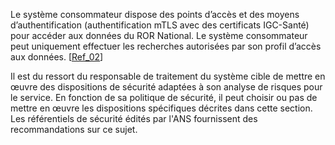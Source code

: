
Le système consommateur dispose des points d’accès et des moyens d’authentification (authentification mTLS avec des certificats IGC-Santé) pour accéder aux données du ROR National.
Le système consommateur peut uniquement effectuer les recherches autorisées par son profil d’accès aux données.   [[Ref_02](https://esante.gouv.fr/sites/default/files/media_entity/documents/ANS-ROR_Doctrine-Urbanisation_annexe_Politique%20d%27acc%C3%A8s%20V2.5%20cible.pdf)] 

Il est du ressort du responsable de traitement du système cible de mettre en œuvre des dispositions de sécurité adaptées à son analyse de risques pour le service. En fonction de sa politique de sécurité, il peut choisir ou pas de mettre en œuvre les dispositions spécifiques décrites dans cette section. Les référentiels de sécurité édités par l'ANS fournissent des recommandations sur ce sujet. 